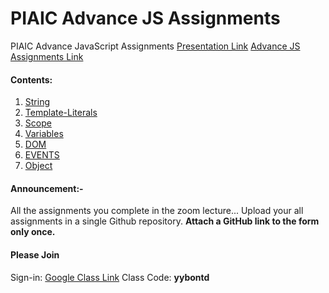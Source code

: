 
# PIAIC Advance JS Assignments

  

PIAIC Advance JavaScript Assignments
[Presentation Link](https://docs.google.com/presentation/d/1U4K7GRyqOTOytSpGQ5rKsNBHk9fGmnFEJvY_ep4_IV0/edit?usp=sharing)
[Advance JS Assignments Link](https://github.com/uqutub/piaic/tree/master/adv-javascript/Assignments/PIAIC-Advance-JS-Assignments)

  

#### Contents:
1.  [String](String/README.md)
2.  [Template-Literals](Template-Literals/README.md)
3.  [Scope](Scope/README.md)
4.  [Variables](Variables/README.md)
5.  [DOM](DOM/README.md)
6.  [EVENTS](EVENTS/README.md)
7.  [Object](Object/README.md)

<!-- 8. [](/README.md) -->

<!-- 10. [](/README.md) -->

<!-- 11. [](/README.md) -->

<!-- 12. [](/README.md) -->

<!-- 13. [](/README.md) -->

  

#### Announcement:-

All the assignments you complete in the zoom lecture... Upload your all assignments in a single Github repository. **Attach a GitHub link to the form only once.**

  


#### Please Join
Sign-in: [Google Class Link](https://classroom.google.com/u/0/h)
Class Code: **yybontd**
